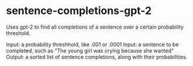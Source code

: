 # sentence-completions-gpt-2
Uses gpt-2 to find all completions of a sentence over a certain probability threshold.

Input: a probability threshhold, like .001 or .0001
Input: a sentence to be completed, such as "The young girl was crying because she wanted"
Output: a sorted list of sentence completions, along with their probabilities.
